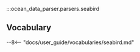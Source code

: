 :::ocean_data_parser.parsers.seabird

## Vocabulary

--8<-- "docs/user_guide/vocabularies/seabird.md"
